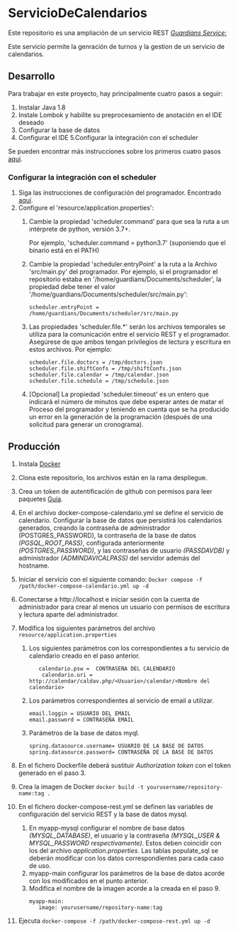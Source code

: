 # ServicioDeCalendarios

Este repositorio es una ampliación de un servicio REST  [*Guardians Service*:](https://github.com/tfg-projects-dit-us/guardiansRESTinterface) 

Este servicio permite la genración de turnos y la gestion de un servicio de calendarios. 

## Desarrollo
Para trabajar en este proyecto, hay principalmente cuatro pasos a seguir:
1. Instalar Java 1.8
2. Instale Lombok y habilite su preprocesamiento de anotación en el IDE deseado
3. Configurar la base de datos
4. Configurar el IDE
5.Configurar la integración con el scheduler

Se pueden encontrar más instrucciones sobre los primeros cuatro pasos [aquí](https://github.com/miggoncan/guardiansRESTinterfaceDoc/blob/master/setup/setup.md).

### Configurar la integración con el scheduler
1. Siga las instrucciones de configuración del programador. Encontrado [aquí](https://github.com/miggoncan/guardiansScheduler#setup-instructions).
2. Configure el 'resource/application.properties':
    1. Cambie la propiedad 'scheduler.command' para que sea la ruta a un 
       intérprete de python, versión 3.7+.


       Por ejemplo, 'scheduler.command = python3.7' (suponiendo que el binario está en el PATH)
    2. Cambie la propiedad 'scheduler.entryPoint' a la ruta a la 
       Archivo 'src/main.py' del programador. Por ejemplo, si el programador 
       el repositorio estaba en '/home/guardians/Documents/scheduler', la propiedad 
       debe tener el valor '/home/guardians/Documents/scheduler/src/main.py':
       
       `scheduler.entryPoint = /home/guardians/Documents/scheduler/src/main.py`
    3. Las propiedades 'scheduler.file.*' serán los archivos temporales 
       se utiliza para la comunicación entre el servicio REST y el programador.
       Asegúrese de que ambos tengan privilegios de lectura y escritura en estos archivos.
       Por ejemplo:

       ```
       scheduler.file.doctors = /tmp/doctors.json
       scheduler.file.shiftConfs = /tmp/shiftConfs.json
       scheduler.file.calendar = /tmp/calendar.json
       scheduler.file.schedule = /tmp/schedule.json
       ```
    4. [Opcional] La propiedad 'scheduler.timeout' es un entero que 
       indicará el número de minutos que debe esperar antes de matar el 
       Proceso del programador y teniendo en cuenta que se ha producido un error en la generación de la programación 
       (después de una solicitud para generar un cronograma).


## Producción
1. Instala [Docker](https://docs.docker.com/engine/install/ubuntu/)
2. Clona este repositorio, los archivos están en la rama despliegue.
3. Crea un token de autentificación de github con permisos para leer paquetes [Guía](https://docs.github.com/es/authentication/keeping-your-account-and-data-secure/creating-a-personal-access-token).
1. En el archivo docker-compose-calendario.yml se define el servicio de calendario.
Configurar la base de datos que persistirá los calendarios generados, creando la contraseña de administrador (POSTGRES_PASSWORD), la contraseña de la base de datos *(PGSQL_ROOT_PASS)*, configurada anteriormente *(POSTGRES_PASSWORD)*, y las contraseñas de usuario *(PASSDAVDB)* y administrador *(ADMINDAVICALPASS)* del servidor además del hostname.
1. Iniciar el servicio con el siguiente comando: `Docker compose -f /path/docker-compose-calendario.yml up -d`
1. Conectarse a http://localhost e iniciar sesión con la cuenta de administrador para crear al menos un usuario con permisos de escritura y lectura aparte del administrador. 
3. Modifica los siguientes parámetros del archivo `resource/application.properties`   
   1. Los siguientes parámetros con los correspondientes a tu servicio de calendario creado en el paso anterior.
        ```calendario.user = USUARIO DEL CLAENDARIO
           calendario.psw =  CONTRASEÑA DEL CALENDARIO
            calendario.uri = http://calendar/caldav.php/<Usuario>/calendar/<Nombre del calendario>
         ```
   4. Los parámetros correspondientes al servicio de email a utilizar.
        ```email.host =  HOST DEL SERVICIO DE EMAIL
        email.loggin = USUARIO DEL EMAIL
        email.password = CONTRASEÑA EMAIL
        ```
    1. Parámetros de la base de datos myql.
        ```
        spring.datasource.username= USUARIO DE LA BASE DE DATOS
        spring.datasource.password= CONTRASEÑA DE LA BASE DE DATOS
        ```

3. En el fichero Dockerfile deberá sustituir *Authorization token* con el token generado en el paso 3.
4. Crea la imagen de  Docker `docker build -t yourusername/repository-name:tag . `
5. En el fichero docker-compose-rest.yml se definen las variables de configuración del servicio REST y la base de datos mysql. 

    1. En myapp-mysql configurar el nombre de base datos *(MYSQL_DATABASE)*, el usuario y la contraseña *(MYSQL_USER & MYSQL_PASSWORD respectivamente)*. Estos deben coincidir con los del archivo *application.properties*. Las tablas populate_sql se deberán modificar con los datos correspondientes para cada caso de uso. 
    1. myapp-main configurar los parámetros de la base de datos acorde con los modificados en el punto anterior. 
    2. Modifica el nombre de la imagen acorde a la creada en el paso 9.
          ```
          myapp-main:
             image: yourusername/repository-name:tag 
          ```
        
6. Ejecuta `docker-compose -f /path/docker-compose-rest.yml up -d `
